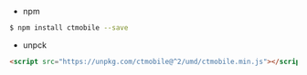 * npm
```bash
$ npm install ctmobile --save
```

* unpck
```html
<script src="https://unpkg.com/ctmobile@^2/umd/ctmobile.min.js"></script>
```